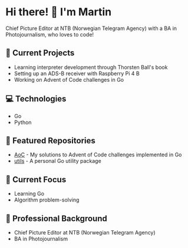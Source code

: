 # Hi there! 👋 I'm Martin

Chief Picture Editor at NTB (Norwegian Telegram Agency) with a BA in Photojournalism, who loves to code!

## 🔭 Current Projects
- Learning interpreter development through Thorsten Ball's book
- Setting up an ADS-B receiver with Raspberry Pi 4 B
- Working on Advent of Code challenges in Go

## 💻 Technologies
- Go
- Python

## 🌟 Featured Repositories
- [AoC](https://github.com/martindotexe/AoC) - My solutions to Advent of Code challenges implemented in Go
- [utils](https://github.com/martindotexe/utils) - A personal Go utility package

## 🎯 Current Focus
- Learning Go
- Algorithm problem-solving

## 📸 Professional Background
- Chief Picture Editor at NTB (Norwegian Telegram Agency)
- BA in Photojournalism
